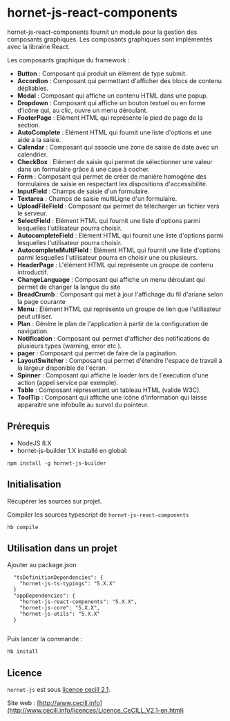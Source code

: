 # hornet-js-react-components

hornet-js-react-components fournit un module pour la gestion des composants graphiques. Les composants graphiques sont implémentés avec la librairie React.

Les composants graphique du framework :

* **Button** : Composant qui produit un élément de type submit.
* **Accordion** : Composant qui permettant d'afficher des blocs de contenu dépliables.
* **Modal** : Composant qui affiche un contenu HTML dans une popup.
* **Dropdown** : Composant qui affiche un bouton textuel ou en forme d'icône qui, au clic, ouvre un menu déroulant.
* **FooterPage** : Elément HTML qui représente le pied de page de la section.
* **AutoComplete** : Elément HTML qui fournit une liste d'options et une aide a la saisie.
* **Calendar** : Composant qui associe une zone de saisie de date avec un calendrier.
* **CheckBox** : Elément de saisie qui permet de sélectionner une valeur dans un formulaire grâce à une case à cocher.
* **Form** : Composant qui permet de créer de manière homogène des formulaires de saisie en respectant les dispositions d'accessibilité.
* **InputField** : Champs de saisie d'un formulaire.
* **Textarea** : Champs de saisie multiLigne d'un formulaire.
* **UploadFileField** : Composant qui permet de télécharger un fichier vers le serveur.
* **SelectField** : Elément HTML qui fournit une liste d'options parmi lesquelles l'utilisateur pourra choisir.
* **AutocompleteField** : Elément HTML qui fournit une liste d'options parmi lesquelles l'utilisateur pourra choisir.
* **AutocompleteMultiField** : Elément HTML qui fournit une liste d'options parmi lesquelles l'utilisateur pourra en choisir une ou plusieurs.
* **HeaderPage** : L'élément HTML  qui représente un groupe de contenu introductif.
* **ChangeLanguage** : Composant qui affiche un menu déroulant qui permet de changer la langue du site
* **BreadCrumb** : Composant qui met à jour l'affichage du fil d'ariane selon la page courante
* **Menu** : Elément HTML  qui représente un groupe de lien que l'utilisateur peut utiliser.
* **Plan** : Génère le plan de l'application à partir de la configuration de navigation.
* **Notification** : Composant qui permet d'afficher des notifications de plusieurs types (warning, error etc ).
* **pager** : Composant qui permet de faire de la pagination.
* **LayoutSwitcher** : Composant qui permet d'étendre l'espace de travail à la largeur disponible de l'écran.
* **Spinner** : Composant qui affiche le loader lors de l'execution d'une action (appel service par exemple).
* **Table** : Composant répresentant un tableau HTML (valide W3C).
* **ToolTip** :  Composant qui affiche une icône d'information qui laisse apparaitre une infobulle au survol du pointeur.


## Prérequis #

* NodeJS 8.X
* hornet-js-builder 1.X installé en global:

```shell
npm install -g hornet-js-builder
```

## Initialisation #

Récupérer les sources sur projet.

Compiler les sources typescript de `hornet-js-react-components`

```shell
hb compile
```

## Utilisation dans un projet #

Ajouter au package.json

```shell
  "tsDefinitionDependencies": {
    "hornet-js-ts-typings": "5.X.X"
  }
  "appDependencies": {
    "hornet-js-react-components": "5.X.X",
    "hornet-js-core": "5.X.X",
    "hornet-js-utils": "5.X.X"
  }
  
```

Puis lancer la commande :

```shell
hb install
```
## Licence

`hornet-js` est sous [licence cecill 2.1](./LICENSE.md).

Site web : [http://www.cecill.info](http://www.cecill.info/licences/Licence_CeCILL_V2.1-en.html)
